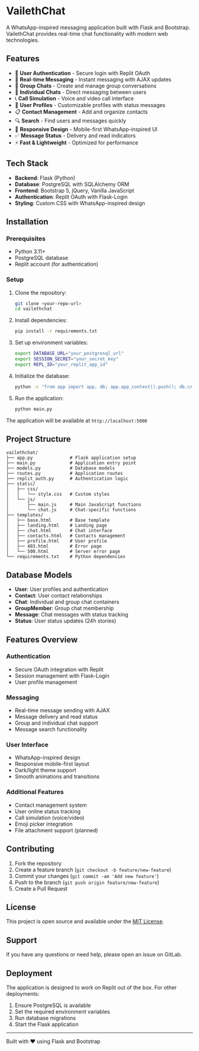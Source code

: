 # VailethChat

A WhatsApp-inspired messaging application built with Flask and Bootstrap. VailethChat provides real-time chat functionality with modern web technologies.

## Features

- 🔐 **User Authentication** - Secure login with Replit OAuth
- 💬 **Real-time Messaging** - Instant messaging with AJAX updates
- 👥 **Group Chats** - Create and manage group conversations
- 📱 **Individual Chats** - Direct messaging between users
- 📞 **Call Simulation** - Voice and video call interface
- 👤 **User Profiles** - Customizable profiles with status messages
- 📋 **Contact Management** - Add and organize contacts
- 🔍 **Search** - Find users and messages quickly
- 📱 **Responsive Design** - Mobile-first WhatsApp-inspired UI
- ✅ **Message Status** - Delivery and read indicators
- ⚡ **Fast & Lightweight** - Optimized for performance

## Tech Stack

- **Backend**: Flask (Python)
- **Database**: PostgreSQL with SQLAlchemy ORM
- **Frontend**: Bootstrap 5, jQuery, Vanilla JavaScript
- **Authentication**: Replit OAuth with Flask-Login
- **Styling**: Custom CSS with WhatsApp-inspired design

## Installation

### Prerequisites
- Python 3.11+
- PostgreSQL database
- Replit account (for authentication)

### Setup

1. Clone the repository:
   ```bash
   git clone <your-repo-url>
   cd vailethchat
   ```

2. Install dependencies:
   ```bash
   pip install -r requirements.txt
   ```

3. Set up environment variables:
   ```bash
   export DATABASE_URL="your_postgresql_url"
   export SESSION_SECRET="your_secret_key"
   export REPL_ID="your_replit_app_id"
   ```

4. Initialize the database:
   ```bash
   python -c "from app import app, db; app.app_context().push(); db.create_all()"
   ```

5. Run the application:
   ```bash
   python main.py
   ```

The application will be available at `http://localhost:5000`

## Project Structure

```
vailethchat/
├── app.py              # Flask application setup
├── main.py             # Application entry point
├── models.py           # Database models
├── routes.py           # Application routes
├── replit_auth.py      # Authentication logic
├── static/
│   ├── css/
│   │   └── style.css   # Custom styles
│   └── js/
│       ├── main.js     # Main JavaScript functions
│       └── chat.js     # Chat-specific functions
├── templates/
│   ├── base.html       # Base template
│   ├── landing.html    # Landing page
│   ├── chat.html       # Chat interface
│   ├── contacts.html   # Contacts management
│   ├── profile.html    # User profile
│   ├── 403.html        # Error page
│   └── 500.html        # Server error page
└── requirements.txt    # Python dependencies
```

## Database Models

- **User**: User profiles and authentication
- **Contact**: User contact relationships
- **Chat**: Individual and group chat containers
- **GroupMember**: Group chat membership
- **Message**: Chat messages with status tracking
- **Status**: User status updates (24h stories)

## Features Overview

### Authentication
- Secure OAuth integration with Replit
- Session management with Flask-Login
- User profile management

### Messaging
- Real-time message sending with AJAX
- Message delivery and read status
- Group and individual chat support
- Message search functionality

### User Interface
- WhatsApp-inspired design
- Responsive mobile-first layout
- Dark/light theme support
- Smooth animations and transitions

### Additional Features
- Contact management system
- User online status tracking
- Call simulation (voice/video)
- Emoji picker integration
- File attachment support (planned)

## Contributing

1. Fork the repository
2. Create a feature branch (`git checkout -b feature/new-feature`)
3. Commit your changes (`git commit -am 'Add new feature'`)
4. Push to the branch (`git push origin feature/new-feature`)
5. Create a Pull Request

## License

This project is open source and available under the [MIT License](LICENSE).

## Support

If you have any questions or need help, please open an issue on GitLab.

## Deployment

The application is designed to work on Replit out of the box. For other deployments:

1. Ensure PostgreSQL is available
2. Set the required environment variables
3. Run database migrations
4. Start the Flask application

---

Built with ❤️ using Flask and Bootstrap